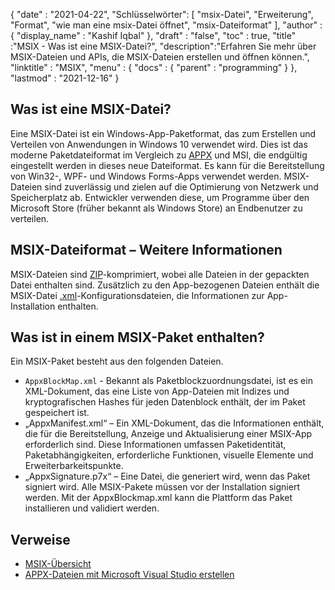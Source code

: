 {
  "date" : "2021-04-22",
"Schlüsselwörter": [ "msix-Datei", "Erweiterung", "Format", "wie man eine msix-Datei öffnet", "msix-Dateiformat" ],
  "author" : {
    "display_name" : "Kashif Iqbal"
},
  "draft" : "false",
  "toc" : true,
  "title" :"MSIX - Was ist eine MSIX-Datei?",
  "description":"Erfahren Sie mehr über MSIX-Dateien und APIs, die MSIX-Dateien erstellen und öffnen können.",
  "linktitle" : "MSIX",
  "menu" : {
    "docs" : {
      "parent" : "programming"
}
},
  "lastmod" : "2021-12-16"
}

## Was ist eine MSIX-Datei?

Eine MSIX-Datei ist ein Windows-App-Paketformat, das zum Erstellen und Verteilen von Anwendungen in Windows 10 verwendet wird. Dies ist das moderne Paketdateiformat im Vergleich zu [APPX](/de/programming/appx/) und MSI, die endgültig eingestellt werden in dieses neue Dateiformat. Es kann für die Bereitstellung von Win32-, WPF- und Windows Forms-Apps verwendet werden. MSIX-Dateien sind zuverlässig und zielen auf die Optimierung von Netzwerk und Speicherplatz ab. Entwickler verwenden diese, um Programme über den Microsoft Store (früher bekannt als Windows Store) an Endbenutzer zu verteilen.

## MSIX-Dateiformat – Weitere Informationen

MSIX-Dateien sind [ZIP](/de/compression/zip/)-komprimiert, wobei alle Dateien in der gepackten Datei enthalten sind. Zusätzlich zu den App-bezogenen Dateien enthält die MSIX-Datei [.xml](/de/web/xml/)-Konfigurationsdateien, die Informationen zur App-Installation enthalten.

## Was ist in einem MSIX-Paket enthalten?

Ein MSIX-Paket besteht aus den folgenden Dateien.

* `AppxBlockMap.xml` - Bekannt als Paketblockzuordnungsdatei, ist es ein XML-Dokument, das eine Liste von App-Dateien mit Indizes und kryptografischen Hashes für jeden Datenblock enthält, der im Paket gespeichert ist.
* „AppxManifest.xml“ – Ein XML-Dokument, das die Informationen enthält, die für die Bereitstellung, Anzeige und Aktualisierung einer MSIX-App erforderlich sind. Diese Informationen umfassen Paketidentität, Paketabhängigkeiten, erforderliche Funktionen, visuelle Elemente und Erweiterbarkeitspunkte.
* „AppxSignature.p7x“ – Eine Datei, die generiert wird, wenn das Paket signiert wird. Alle MSIX-Pakete müssen vor der Installation signiert werden. Mit der AppxBlockmap.xml kann die Plattform das Paket installieren und validiert werden.

## Verweise

* [MSIX-Übersicht](https://learn.microsoft.com/en-us/windows/msix/overview)
* [APPX-Dateien mit Microsoft Visual Studio erstellen](https://learn.microsoft.com/en-us/windows/msix/desktop/vs-package-overview)

